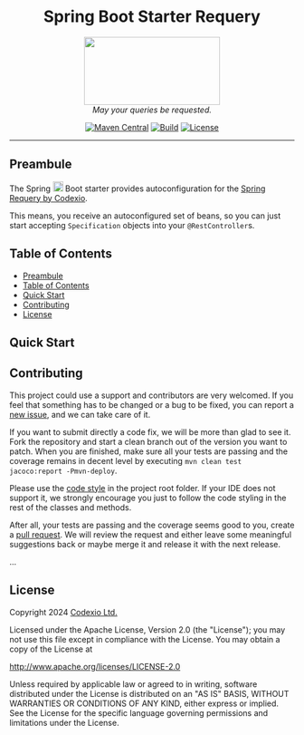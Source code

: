 <h1 align="center">Spring Boot Starter Requery</h1>

<p align="center">
    <img src="./project-logo.png" width="240" height="120"/>
    <br/>
    <em>
        May your queries be requested.
    </em>
</p>

<div align="center">

[![Maven Central](https://img.shields.io/maven-central/v/bg.codexio.springframework.boot/spring-boot-starter-requery?color=EE5A9C)](https://central.sonatype.com/artifact/bg.codexio.springframework.boot/spring-boot-starter-requery)
[![Build](https://github.com/CodexioLtd/spring-boot-starter-requery/actions/workflows/maven.yml/badge.svg)](https://github.com/CodexioLtd/spring-boot-starter-requery/actions/workflows/maven.yml)
[![License](https://img.shields.io/github/license/CodexioLtd/spring-boot-starter-requery.svg)](./LICENSE)

</div>

<hr/>

## Preambule

The Spring <img src="https://spring.io/img/logos/spring-initializr.svg" width="18px" height="18px"/> Boot starter
provides autoconfiguration for the [Spring Requery by Codexio](https://github.com/CodexioLtd/spring-requery).

This means, you receive an autoconfigured set of beans, so you can just start accepting `Specification`
objects into your `@RestController`s.

## Table of Contents

* [Preambule](#preambule)
* [Table of Contents](#table-of-contents)
* [Quick Start](#quick-start)
* [Contributing](#contributing)
* [License](#license)

## Quick Start

## Contributing

This project could use a support and contributors are very welcomed. If you feel that something has to be
changed or a bug to be fixed, you can report
a [new issue](https://github.com/CodexioLtd/spring-boot-starter-requery/issues/new), and
we can take care of it.

If you want to submit directly a code fix, we will be more than glad to see it. Fork the repository and start a clean
branch out of the version you want to patch. When you are finished, make sure all your tests are passing and the
coverage remains in decent level by executing `mvn clean test jacoco:report -Pmvn-deploy`.

Please use the [code style](./codestyle.xml)
in the project root folder. If your IDE does not support it, we strongly encourage you just to follow
the code styling in the rest of the classes and methods.

After all, your tests are passing and the coverage seems good to you, create a
[pull request](https://github.com/CodexioLtd/spring-boot-starter-requery/compare). We will review the request and either
leave
some meaningful suggestions back or maybe merge it and release it with the next release.

...

## License

Copyright 2024 [Codexio Ltd.](https://codexio.bg)

Licensed under the Apache License, Version 2.0 (the "License");
you may not use this file except in compliance with the License.
You may obtain a copy of the License at

http://www.apache.org/licenses/LICENSE-2.0

Unless required by applicable law or agreed to in writing, software
distributed under the License is distributed on an "AS IS" BASIS,
WITHOUT WARRANTIES OR CONDITIONS OF ANY KIND, either express or implied.
See the License for the specific language governing permissions and
limitations under the License.

